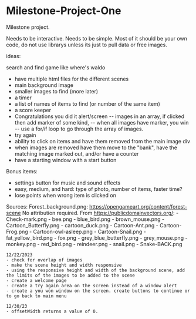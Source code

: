 # Milestone-Project-One

Milestone project. 

Needs to be interactive.
Needs to be simple. 
Most of it should be your own code, do not use librarys unless its just to pull data or free images.

ideas:

search and find game like where's waldo
- have multiple html files for the different scenes
- main background image
- smaller images to find (more later)
- a timer
- a list of names of items to find (or number of the same item)
- a score keeper
- Congratulations you did it alert/screen
    -- images in an array, if clicked then add marker of some kind, 
    -- when all images have marker, you win
    -- use a for/if loop to go through the array of images.
- try again
- ability to click on items and have them removed from the main image div
- when images are removed have them move to the "bank", have the matching image marked out, and/or have a counter
- have a starting window with a start button 


Bonus items:

- settings button for music and sound effects 
- easy, medium, and hard: type of photo, number of items, faster time?
- lose points when wrong item is clicked on


Sources:
Forest_background.png: https://opengameart.org/content/forest-scene No attribution required. 
From https://publicdomainvectors.org/:
    - Check-mark.png
    - bee.png
    - blue_bird.png
    - brown_mouse.png
    - Cartoon_Butterfly.png
    - cartoon_duck.png
    - Cartoon-Ant.png
    - Cartoon-Frog.png
    - Cartoon-owl-asleep.png
    - Cartoon-Snail.png
    - fat_yellow_bird.png
    - fox.png
    - grey_blue_butterfly.png
    - grey_mouse.png
    - monkey.png
    - red_bird.png
    - reindeer.png
    - snail.png
    - Snake-BACK.png
    
    
    12/22/2023
    - check for overlap of images
    - make the scene height and width responsive
    - using the responsive height and width of the background scene, add the limits of the images to be added to the scene
    - create a welcome page
    - create a try again area on the screen instead of a window alert
    - create a you won window on the screen. create buttons to continue or to go back to main menu
    
    12/30/23
    - offsetWidth returns a value of 0. 
    
    
    
    
    
    